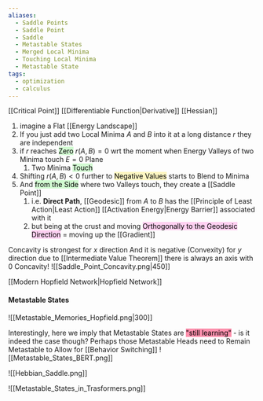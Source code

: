 ```yaml
---
aliases:
  - Saddle Points
  - Saddle Point
  - Saddle
  - Metastable States
  - Merged Local Minima
  - Touching Local Minima
  - Metastable State
tags:
  - optimization
  - calculus
---
```

[[Critical Point]]
[[Differentiable Function|Derivative]]
[[Hessian]]

1. imagine a Flat [[Energy Landscape]]
2. If you just add two Local Minima $A$ and $B$ into it at a long distance $r$ they are independent 
3. if $r$  reaches <mark style="background: #BBFABBA6;">Zero</mark> $r(A,B)=0$ wrt the moment when Energy Valleys of two Minima touch $E=0$ Plane
	1. Two Minima <mark style="background: #BBFABBA6;">Touch</mark>
4. Shifting $r(A,B) < 0$ further to <mark style="background: #FFF3A3A6;">Negative Values</mark> starts to Blend to Minima
5. And <mark style="background: #BBFABBA6;">from the Side</mark> where two Valleys touch, they create a [[Saddle Point]] 
	1. i.e. **Direct Path**, [[Geodesic]] from $A$ to $B$ has the [[Principle of Least Action|Least Action]] [[Activation Energy|Energy Barrier]] associated with it
	2. but being at the crust and moving <mark style="background: #FFB8EBA6;">Orthogonally to the Geodesic Direction</mark> $=$ moving up the [[Gradient]]


Concavity is strongest for $x$ direction 
And it is negative (Convexity) for $y$ direction
due to [[Intermediate Value Theorem]] there is always an axis with $0$ Concavity! 
![[Saddle_Point_Concavity.png|450]]


[[Modern Hopfield Network|Hopfield Network]] 
#### Metastable States 
![[Metastable_Memories_Hopfield.png|300]]

Interestingly, here we imply that Metastable States are <mark style="background: #FF5582A6;">"still learning"</mark> - is it indeed the case though?
Perhaps those Metastable Heads need to Remain Metastable to Allow for [[Behavior Switching]] 
![[Metastable_States_BERT.png]]

![[Hebbian_Saddle.png]]


![[Metastable_States_in_Trasformers.png]]